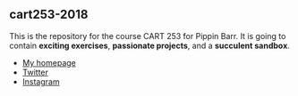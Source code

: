 ## cart253-2018

This is the repository for the course CART 253 for Pippin Barr.
It is going to contain __exciting exercises__, __passionate projects__,
and a __succulent sandbox__.

- [My homepage](https://www.pippinbarr.com/)
- [Twitter](https://www.twitter.com/pippinbarr)
- [Instagram](https://www.instagram.com/carlos.gbran)
